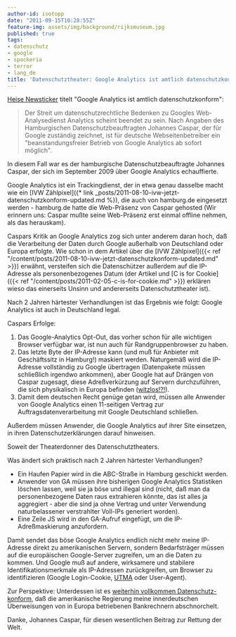 ```yaml
---
author-id: isotopp
date: "2011-09-15T10:28:55Z"
feature-img: assets/img/background/rijksmuseum.jpg
published: true
tags:
- datenschutz
- google
- spackeria
- terror
- lang_de
title: 'Datenschutztheater: Google Analytics ist amtlich datenschutzkonform '
---
```

[Heise Newsticker](http://www.heise.de/newsticker/meldung/Google-Analytics-ist-amtlich-datenschutzkonform-1343698.html)
titelt "Google Analytics ist amtlich datenschutzkonform": 

> Der Streit um datenschutzrechtliche Bedenken zu Googles Web-Analysedienst
> Analytics scheint beendet zu sein. Nach Angaben des Hamburgischen
> Datenschutzbeauftragten Johannes Caspar, der für Google zuständig
> zeichnet, ist für deutsche Webseitenbetreiber ein "beanstandungsfreier
> Betrieb von Google Analytics ab sofort möglich".

In diesem Fall war es der hamburgische Datenschutzbeauftragte Johannes
Caspar, der sich im September 2009 über Google Analytics echauffierte.

Google Analytics ist ein Trackingdienst, der in etwa genau dasselbe macht
wie ein 
[IVW Zählpixel]({* link _posts/2011-08-10-ivw-jetzt-datenschutzkonform-updated.md %}),
die auch von hamburg.de eingesetzt werden - hamburg.de hatte die Web-Präsenz
von Caspar gehosted (Wir erinnern uns: Caspar mußte seine Web-Präsenz erst
einmal offline nehmen, als das herauskam).

Caspars Kritik an Google Analytics zog sich unter anderem daran hoch, daß
die Verarbeitung der Daten durch Google außerhalb von Deutschland oder
Europa erfolgte. Wie schon in dem Artikel über die 
[IVW Zählpixel]({{< ref "/content/posts/2011-08-10-ivw-jetzt-datenschutzkonform-updated.md" >}})
erwähnt, versteifen sich die Datenschützer außerdem auf die IP-Adresse als
personenbezogenes Datum (der Artikel und 
[C is for Cookie]({{< ref "/content/posts/2011-02-05-c-is-for-cookie.md" >}})
erklären wieso das einerseits Unsinn und andererseits Datenschutztheater
ist).

Nach 2 Jahren härtester Verhandlungen ist das Ergebnis wie folgt: Google
Analytics ist auch in Deutschland legal.

Caspars Erfolge:

1. Das Google-Analytics Opt-Out, das vorher schon für alle wichtigen Browser
   verfügbar war, ist nun auch für Randgruppenbrowser zu haben.
1. Das letzte Byte der IP-Adresse kann (und muß für Anbieter mit
   Geschäftssitz in Hamburg!) maskiert werden. Naturgemäß wird die IP-Adresse
   vollständig zu Google übertragen (Datenpakete müssen schließlich irgendwo
   ankommen), aber Google hat auf Drängen von Caspar zugesagt, diese
   Adreßverkürzung auf Servern durchzuführen, die sich physikalisch in Europa
   befinden
   ([witzlos!?!](http://www.wiwo.de/politik-weltwirtschaft/google-server-in-europa-vor-us-regierung-nicht-sicher-476338/)).
1. Damit dem deutschen Recht genüge getan wird, müssen alle Anwender von
   Google Analytics einen 11-seitigen Vertrag zur Auftragsdatenverarbeitung mit
   Google Deutschland schließen.

Außerdem müssen Anwender, die Google Analytics auf ihrer Site einsetzen, in
ihren Datenschutzerklärungen darauf hinweisen.

Soweit der Theaterdonner des Datenschutztheaters.

Was ändert sich praktisch nach 2 Jahren härtester Verhandlungen?

- Ein Haufen Papier wird in die ABC-Straße in Hamburg geschickt werden.
- Anwender von GA müssen ihre bisherigen Google Analytics Statistiken
  löschen lassen, weil sie ja böse und illegal sind (nicht, daß man da
  personenbezogene Daten raus extrahieren könnte, das ist alles ja
  aggregiert - aber die sind ja ohne Vertrag und unter Verwendung
  naturbelassener verstrahlter Voll-IPs generiert worden). 
- Eine Zeile JS wird in den GA-Aufruf eingefügt, um die IP-Adreßmaskierung
  anzufordern.

Damit sendet das böse Google Analytics endlich nicht mehr meine IP-Adresse
direkt zu amerikanischen Servern, sondern Bedarfsträger müssen auf die
europäischen Google-Server zugreifen, um an die Daten zu kommen. Und Google
muß auf andere, wirksamere und stabilere Identifikationsmerkmale als
IP-Adressen zurückgreifen, um Browser zu identifizieren (Google
Login-Cookie,
[UTMA](http://helpful.knobs-dials.com/index.php/Utma,_utmb,_utmz_cookies)
oder User-Agent).

Zur Perspektive: Unterdessen ist es 
[weiterhin vollkommen Datenschutz-konform](http://de.wikipedia.org/wiki/SWIFT-Abkommen), 
daß die amerikanische Regierung meine innerdeutschen Überweisungen von in
Europa betriebenen Bankrechnern abschnorchelt.

Danke, Johannes Caspar, für diesen wesentlichen Beitrag zur Rettung der
Welt.
